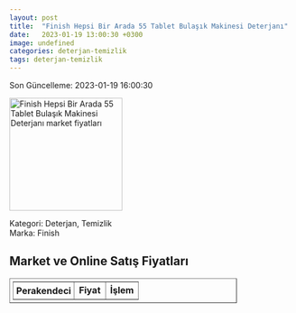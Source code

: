```yaml
---
layout: post
title:  "Finish Hepsi Bir Arada 55 Tablet Bulaşık Makinesi Deterjanı"
date:   2023-01-19 13:00:30 +0300
image: undefined
categories: deterjan-temizlik
tags: deterjan-temizlik
---
```


Son Güncelleme: 2023-01-19 16:00:30

<img src="undefined" width="200" alt="Finish Hepsi Bir Arada 55 Tablet Bulaşık Makinesi Deterjanı market fiyatları" />

Kategori: Deterjan, Temizlik
<br />
Marka: Finish

<h2>Market ve Online Satış Fiyatları</h2>

<table border="1" style="padding: 5px;width:80%;">
  <tr>
    <td style="padding: 5px;"><strong>Perakendeci</strong></td>
    <td><strong>Fiyat</strong></td>
    <td><strong>İşlem</strong></td>
  </tr>
  
</table>
